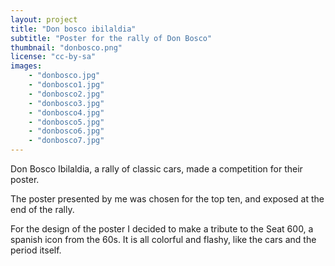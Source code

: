 ```yaml
---
layout: project
title: "Don bosco ibilaldia"
subtitle: "Poster for the rally of Don Bosco"
thumbnail: "donbosco.png"
license: "cc-by-sa"
images:
    - "donbosco.jpg"
    - "donbosco1.jpg"
    - "donbosco2.jpg"
    - "donbosco3.jpg"
    - "donbosco4.jpg"
    - "donbosco5.jpg"
    - "donbosco6.jpg"
    - "donbosco7.jpg"
---
```


Don Bosco Ibilaldia, a rally of classic cars, made a competition for their poster.

The poster presented by me was chosen for the top ten, and exposed at the end of the rally.

For the design of the poster I decided to make a tribute to the Seat 600, a spanish icon from the 60s. It is all colorful and flashy, like the cars and the period itself.
